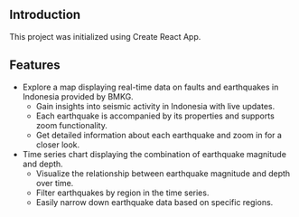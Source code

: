 
## Introduction
This project was initialized using Create React App.

## Features
- Explore a map displaying real-time data on faults and earthquakes in Indonesia provided by BMKG.
  - Gain insights into seismic activity in Indonesia with live updates.
  - Each earthquake is accompanied by its properties and supports zoom functionality.
  - Get detailed information about each earthquake and zoom in for a closer look.
- Time series chart displaying the combination of earthquake magnitude and depth.
  - Visualize the relationship between earthquake magnitude and depth over time.
  - Filter earthquakes by region in the time series.
  - Easily narrow down earthquake data based on specific regions.
